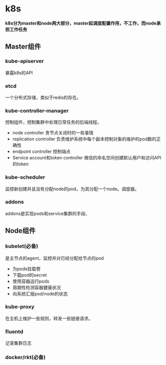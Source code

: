 # k8s
**k8s分为master和node两大部分，master起调度配置作用，不工作，而node承担工作任务**  
## Master组件
### kube-apiserver
暴露k8s的API
### etcd
一个分布式存储，类似于redis的存在。
### kube-controller-manager
控制组件，控制集群中处理日常任务的后端线程。
- node controller
责节点关闭时的一些事情
- replication controller
负责维护系统中每个副本控制对象的维护的pod数的正确性
- endpoint controller
控制端点
- Service account和token controller
微信的命名空间创建默认用户和访问API的token
### kube-scheduler
监控新创建并且没有分配node的pod，为其分配一个node。调度器。
### addons
addons是实现pods和service集群的手段、 

## Node组件
### kubelet(必备)
是主节点的agent，监控并对已经分配给节点的pod
- 为pods挂载卷
- 下载pod的secret
- 使用容器运行pods
- 周期性检测容器健康状况
- 向系统汇报pod/node的状态
### kube-proxy
在主机上维护一些规则，转发一些链接请求。
### fluentd
记录集群日志
### docker/rkt(必备)
